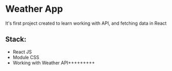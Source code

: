 # Weather App
It's first project created to learn working with API, and fetching data in React

## Stack:
- React JS
- Module CSS
- Working with Weather API+++++++++
